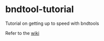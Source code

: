 # bndtool-tutorial
Tutorial on getting up to speed with bndtools

Refer to the [wiki](https://github.com/CoastalHacking/bndtool-tutorial/wiki)
